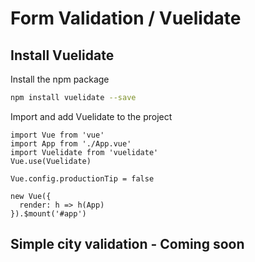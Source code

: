 # Form Validation / Vuelidate

## Install Vuelidate

Install the npm package

```bash
npm install vuelidate --save
```

Import and add Vuelidate to the project

```js{3-4}
import Vue from 'vue'
import App from './App.vue'
import Vuelidate from 'vuelidate'
Vue.use(Vuelidate)

Vue.config.productionTip = false

new Vue({
  render: h => h(App)
}).$mount('#app')
```

## Simple city validation - Coming soon
